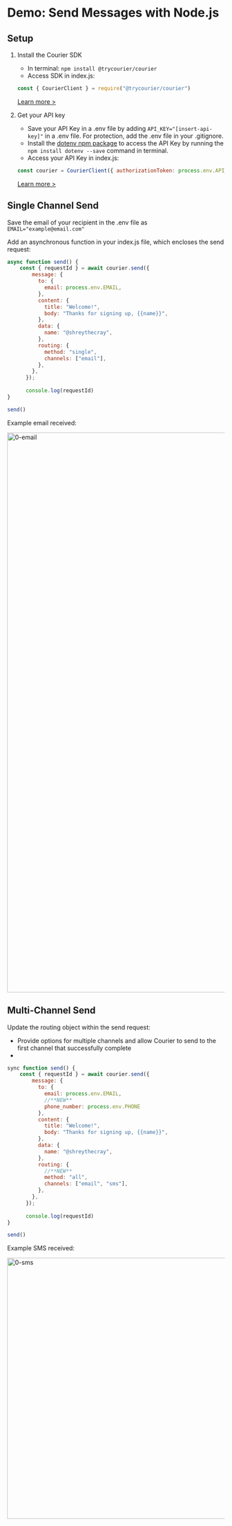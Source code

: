 # Demo: Send Messages with Node.js

## Setup

1. Install the Courier SDK
   
   * In terminal: `npm install @trycourier/courier`
   * Access SDK in index.js:
   ```javascript
   const { CourierClient } = require("@trycourier/courier")
   ```
   
   [Learn more >](https://www.courier.com/docs/guides/getting-started/nodejs/#using-the-sdk)

2. Get your API key

   * Save your API Key in a .env file by adding `API_KEY="[insert-api-key]"` in a .env file. For protection, add the .env file in your .gitignore.
   * Install the [dotenv npm package](https://www.npmjs.com/package/dotenv) to access the API Key by running the `npm install dotenv --save` command in terminal.
   * Access your API Key in index.js:
   ```javascript
   const courier = CourierClient({ authorizationToken: process.env.API_KEY });
   ```
   
   [Learn more >](https://www.courier.com/docs/guides/getting-started/nodejs/#getting-your-api-keys)

## Single Channel Send

Save the email of your recipient in the .env file as `EMAIL="example@email.com"`

Add an asynchronous function in your index.js file, which encloses the send request:

```javascript
async function send() {
    const { requestId } = await courier.send({
        message: {
          to: {
            email: process.env.EMAIL,
          },
          content: {
            title: "Welcome!",
            body: "Thanks for signing up, {{name}}",
          },
          data: {
            name: "@shreythecray",
          },
          routing: {
            method: "single",
            channels: ["email"],
          },
        },
      });
      
      console.log(requestId)
}

send()
```

Example email received:

<img width="1293" alt="0-email" src="https://user-images.githubusercontent.com/28051494/179698659-55f4e35b-da44-41ec-847f-89cad2188f9f.png">


## Multi-Channel Send

Update the routing object within the send request:
*  Provide options for multiple channels and allow Courier to send to the first channel that successfully complete
* 

```javascript
sync function send() {
    const { requestId } = await courier.send({
        message: {
          to: {
            email: process.env.EMAIL,
            //**NEW**
            phone_number: process.env.PHONE
          },
          content: {
            title: "Welcome!",
            body: "Thanks for signing up, {{name}}",
          },
          data: {
            name: "@shreythecray",
          },
          routing: {
            //**NEW**
            method: "all",
            channels: ["email", "sms"],
          },
        },
      });
      
      console.log(requestId)
}

send()
```

Example SMS received:

<img width="603" alt="0-sms" src="https://user-images.githubusercontent.com/28051494/179704311-975122dd-ade0-41c1-a43c-d2b2506ce26f.png">
